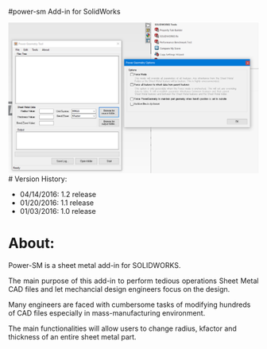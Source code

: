 #power-sm Add-in for SolidWorks


<img src="preview.png"  />
# Version History:

- 04/14/2016: 1.2  release
- 01/20/2016: 1.1  release
- 01/03/2016: 1.0  release






# About:

Power-SM is a sheet metal add-in for SOLIDWORKS.

<p align="justify">The main purpose of this add-in to perform tedious operations Sheet Metal CAD files and let mechancial design engineers focus on the design.

Many engineers are faced with cumbersome tasks of modifying hundreds of CAD files especially in mass-manufacturing environment.</p>

The main functionalities will allow users to change radius, kfactor and thickness of an entire sheet metal part.




